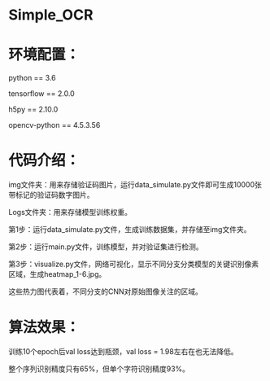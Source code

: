 # Simple_OCR

# 环境配置：

python == 3.6

tensorflow == 2.0.0

h5py == 2.10.0

opencv-python == 4.5.3.56


# 代码介绍：

img文件夹：用来存储验证码图片，运行data_simulate.py文件即可生成10000张带标记的验证码数字图片。

Logs文件夹：用来存储模型训练权重。

第1步：运行data_simulate.py文件，生成训练数据集，并存储至img文件夹。

第2步：运行main.py文件，训练模型，并对验证集进行检测。
    
第3步：visualize.py文件，网络可视化，显示不同分支分类模型的关键识别像素区域，生成heatmap_1-6.jpg。

这些热力图代表着，不同分支的CNN对原始图像关注的区域。


# 算法效果：

训练10个epoch后val loss达到瓶颈，val loss = 1.98左右在也无法降低。

整个序列识别精度只有65%，但单个字符识别精度93%。
